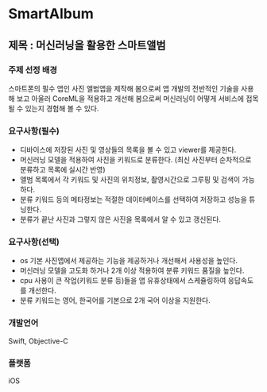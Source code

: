 # SmartAlbum

## 제목 : 머신러닝을 활용한 스마트앨범

### 주제 선정 배경
스마트폰의 필수 앱인 사진 앨범앱을 제작해 봄으로써 앱 개발의 전반적인 기술을 사용해 보고 아울러 CoreML을 적용하고 개선해 봄으로써 머신러닝이 어떻게 서비스에 접목될 수 있는지 경험해 볼 수 있다.

### 요구사항(필수)
- 디바이스에 저장된 사진 및 영상들의 목록을 볼 수 있고 viewer를 제공한다.
- 머신러닝 모델을 적용하여 사진을 키워드로 분류한다. (최신 사진부터 순차적으로 분류하고 목록에 실시간 반영)
- 앨범 목록에서 각 키워드 및 사진의 위치정보, 촬영시간으로 그루핑 및 검색이 가능하다.
- 분류 키워드 등의 메타정보는 적절한 데이터베이스를 선택하여 저장하고 성능을 튜닝한다.
- 분류가 끝난 사진과 그렇지 않은 사진을 목록에서 알 수 있고 갱신된다.

### 요구사항(선택)
- os 기본 사진앱에서 제공하는 기능을 제공하거나 개선해서 사용성을 높인다.
- 머신러닝 모델을 고도화 하거나 2개 이상 적용하여 분류 키워드 품질을 높인다.
- cpu 사용이 큰 작업(키워드 분류 등)들을 앱 유휴상태에서 스케쥴링하여 응답속도를 개선한다.
- 분류 키워드는 영어, 한국어를 기본으로 2개 국어 이상을 지원한다.

### 개발언어
Swift, Objective-C

### 플랫폼
iOS
